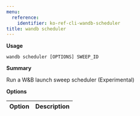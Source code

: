 ```yaml
---
menu:
  reference:
    identifier: ko-ref-cli-wandb-scheduler
title: wandb scheduler
---
```


**Usage**

`wandb scheduler [OPTIONS] SWEEP_ID`

**Summary**

Run a W&B launch sweep scheduler (Experimental)


**Options**

| **Option** | **Description** |
| :--- | :--- |